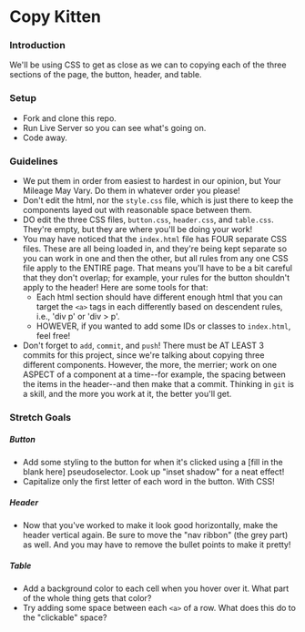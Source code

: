 # Copy Kitten

### Introduction

We'll be using CSS to get as close as we can to copying each of the three sections of the page, the button, header, and table.


### Setup

* Fork and clone this repo.
* Run Live Server so you can see what's going on.
* Code away.


### Guidelines

* We put them in order from easiest to hardest in our opinion, but Your Mileage May Vary. Do them in whatever order you please!
* Don't edit the html, nor the `style.css` file, which is just there to keep the components layed out with reasonable space between them.
* DO edit the three CSS files, `button.css`, `header.css`, and `table.css`. They're empty, but they are where you'll be doing your work!
* You may have noticed that the `index.html` file has FOUR separate CSS files. These are all being loaded in, and they're being kept separate so you can work in one and then the other, but all rules from any one CSS file apply to the ENTIRE page. That means you'll have to be a bit careful that they don't overlap; for example, your rules for the button shouldn't apply to the header! Here are some tools for that:
  * Each html section should have different enough html that you can target the `<a>` tags in each differently based on descendent rules, i.e., 'div p' or 'div > p'.
  * HOWEVER, if you wanted to add some IDs or classes to `index.html`, feel free!
* Don't forget to `add`, `commit`, and `push`! There must be AT LEAST 3 commits for this project, since we're talking about copying three different components. However, the more, the merrier; work on one ASPECT of a component at a time--for example, the spacing between the items in the header--and then make that a commit. Thinking in `git` is a skill, and the more you work at it, the better you'll get.


### Stretch Goals

##### Button

* Add some styling to the button for when it's clicked using a [fill in the blank here] pseudoselector. Look up "inset shadow" for a neat effect!
* Capitalize only the first letter of each word in the button. With CSS!


##### Header

* Now that you've worked to make it look good horizontally, make the header vertical again. Be sure to move the "nav ribbon" (the grey part) as well. And you may have to remove the bullet points to make it pretty!


##### Table

* Add a background color to each cell when you hover over it. What part of the whole thing gets that color?
* Try adding some space between each `<a>` of a row. What does this do to the "clickable" space?